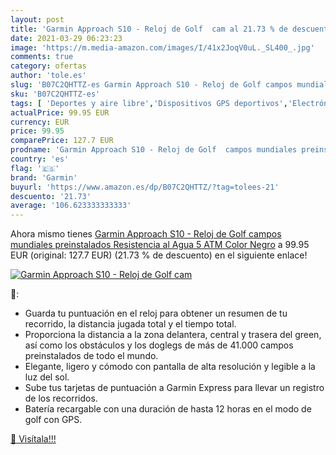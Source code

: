 ```yaml
---
layout: post
title: 'Garmin Approach S10 - Reloj de Golf  cam al 21.73 % de descuento'
date: 2021-03-29 06:23:23
image: 'https://m.media-amazon.com/images/I/41x2JoqV0uL._SL400_.jpg'
comments: true
category: ofertas
author: 'tole.es'
slug: 'B07C2QHTTZ-es Garmin Approach S10 - Reloj de Golf campos mundiales...'
sku: 'B07C2QHTTZ-es'
tags: [ 'Deportes y aire libre','Dispositivos GPS deportivos','Electrónica y dispositivos para el deporte','GPS para campos de golf','garmin', ]
actualPrice: 99.95 EUR
currency: EUR
price: 99.95
comparePrice: 127.7 EUR
prodname: 'Garmin Approach S10 - Reloj de Golf  campos mundiales preinstalados  Resistencia al Agua 5 ATM  Color Negro'
country: 'es'
flag: '🇪🇸'
brand: 'Garmin'
buyurl: 'https://www.amazon.es/dp/B07C2QHTTZ/?tag=tolees-21'
descuento: '21.73'
average: '106.623333333333'
---
```


Ahora mismo tienes [Garmin Approach S10 - Reloj de Golf  campos mundiales preinstalados  Resistencia al Agua 5 ATM  Color Negro](https://www.amazon.es/dp/B07C2QHTTZ/?tag=tolees-21) a 99.95 EUR (original: 127.7 EUR) (21.73 %  de descuento) en el siguiente enlace!

[![Garmin Approach S10 - Reloj de Golf  cam](https://m.media-amazon.com/images/I/41x2JoqV0uL._SL400_.jpg)](https://www.amazon.es/dp/B07C2QHTTZ/?tag=tolees-21)

🔎:

- Guarda tu puntuación en el reloj para obtener un resumen de tu recorrido, la distancia jugada total y el tiempo total.
- Proporciona la distancia a la zona delantera, central y trasera del green, así como los obstáculos y los doglegs de más de 41.000 campos preinstalados de todo el mundo.
- Elegante, ligero y cómodo con pantalla de alta resolución y legible a la luz del sol.
- Sube tus tarjetas de puntuación a Garmin Express para llevar un registro de los recorridos.
- Batería recargable con una duración de hasta 12 horas en el modo de golf con GPS.

[🛒 Visítala!!!](https://www.amazon.es/dp/B07C2QHTTZ/?tag=tolees-21)

